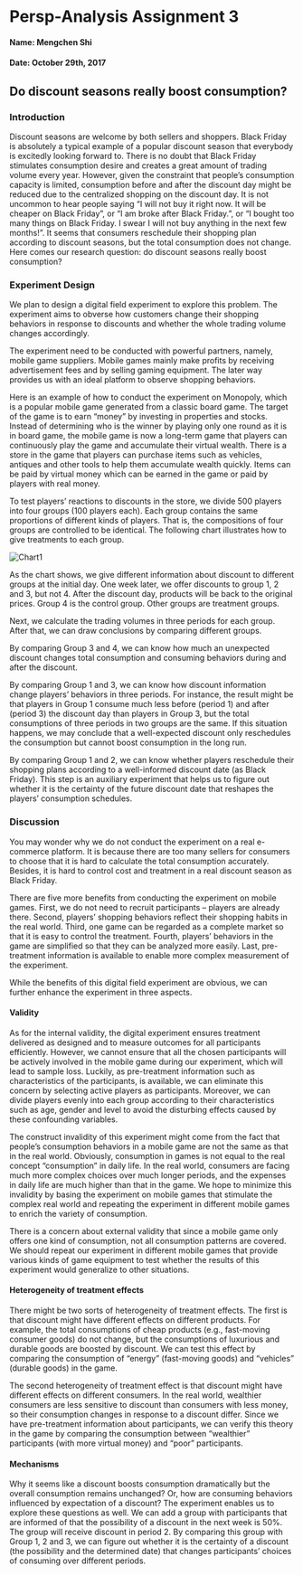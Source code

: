 # Persp-Analysis Assignment 3

#### Name: Mengchen Shi

#### Date: October 29th, 2017

## Do discount seasons really boost consumption?
### Introduction
Discount seasons are welcome by both sellers and shoppers. Black Friday is absolutely a typical example of a popular discount season that everybody is excitedly looking forward to. There is no doubt that Black Friday stimulates consumption desire and creates a great amount of trading volume every year. However, given the constraint that people’s consumption capacity is limited, consumption before and after the discount day might be reduced due to the centralized shopping on the discount day. It is not uncommon to hear people saying “I will not buy it right now. It will be cheaper on Black Friday”, or “I am broke after Black Friday.”, or “I bought too many things on Black Friday. I swear I will not buy anything in the next few months!”. It seems that consumers reschedule their shopping plan according to discount seasons, but the total consumption does not change. Here comes our research question: do discount seasons really boost consumption? 

### Experiment Design
We plan to design a digital field experiment to explore this problem. The experiment aims to obverse how customers change their shopping behaviors in response to discounts and whether the whole trading volume changes accordingly. 

The experiment need to be conducted with powerful partners, namely, mobile game suppliers. Mobile games mainly make profits by receiving advertisement fees and by selling gaming equipment. The later way provides us with an ideal platform to observe shopping behaviors. 

Here is an example of how to conduct the experiment on Monopoly, which is a popular mobile game generated from a classic board game. The target of the game is to earn “money” by investing in properties and stocks. Instead of determining who is the winner by playing only one round as it is in board game, the mobile game is now a long-term game that players can continuously play the game and accumulate their virtual wealth. There is a store in the game that players can purchase items such as vehicles, antiques and other tools to help them accumulate wealth quickly. Items can be paid by virtual money which can be earned in the game or paid by players with real money.

To test players’ reactions to discounts in the store, we divide 500 players into four groups (100 players each). Each group contains the same proportions of different kinds of players. That is, the compositions of four groups are controlled to be identical. The following chart illustrates how to give treatments to each group.

![Chart1](./chart/chart.jpeg)

As the chart shows, we give different information about discount to different groups at the initial day. One week later, we offer discounts to group 1, 2 and 3, but not 4. After the discount day, products will be back to the original prices. Group 4 is the control group. Other groups are treatment groups.

Next, we calculate the trading volumes in three periods for each group. After that, we can draw conclusions by comparing different groups.

By comparing Group 3 and 4, we can know how much an unexpected discount changes total consumption and consuming behaviors during and after the discount. 

By comparing Group 1 and 3, we can know how discount information change players’ behaviors in three periods. For instance, the result might be that players in Group 1 consume much less before (period 1) and after (period 3) the discount day than players in Group 3, but the total consumptions of three periods in two groups are the same. If this situation happens, we may conclude that a well-expected discount only reschedules the consumption but cannot boost consumption in the long run. 

By comparing Group 1 and 2, we can know whether players reschedule their shopping plans according to a well-informed discount date (as Black Friday). This step is an auxiliary experiment that helps us to figure out whether it is the certainty of the future discount date that reshapes the players’ consumption schedules.

### Discussion
You may wonder why we do not conduct the experiment on a real e-commerce platform. It is because there are too many sellers for consumers to choose that it is hard to calculate the total consumption accurately. Besides, it is hard to control cost and treatment in a real discount season as Black Friday. 

There are five more benefits from conducting the experiment on mobile games. First, we do not need to recruit participants – players are already there. Second, players’ shopping behaviors reflect their shopping habits in the real world. Third, one game can be regarded as a complete market so that it is easy to control the treatment. Fourth, players’ behaviors in the game are simplified so that they can be analyzed more easily. Last, pre-treatment information is available to enable more complex measurement of the experiment. 

While the benefits of this digital field experiment are obvious, we can further enhance the experiment in three aspects.

#### Validity
As for the internal validity, the digital experiment ensures treatment delivered as designed and to measure outcomes for all participants efficiently. However, we cannot ensure that all the chosen participants will be actively involved in the mobile game during our experiment, which will lead to sample loss. Luckily, as pre-treatment information such as characteristics of the participants, is available, we can eliminate this concern by selecting active players as participants. Moreover, we can divide players evenly into each group according to their characteristics such as age, gender and level to avoid the disturbing effects caused by these confounding variables.

The construct invalidity of this experiment might come from the fact that people’s consumption behaviors in a mobile game are not the same as that in the real world. Obviously, consumption in games is not equal to the real concept “consumption” in daily life. In the real world, consumers are facing much more complex choices over much longer periods, and the expenses in daily life are much higher than that in the game. We hope to minimize this invalidity by basing the experiment on mobile games that stimulate the complex real world and repeating the experiment in different mobile games to enrich the variety of consumption. 

There is a concern about external validity that since a mobile game only offers one kind of consumption, not all consumption patterns are covered. We should repeat our experiment in different mobile games that provide various kinds of game equipment to test whether the results of this experiment would generalize to other situations.

#### Heterogeneity of treatment effects
There might be two sorts of heterogeneity of treatment effects.
The first is that discount might have different effects on different products. For example, the total consumptions of cheap products (e.g., fast-moving consumer goods) do not change, but the consumptions of luxurious and durable goods are boosted by discount. We can test this effect by comparing the consumption of “energy” (fast-moving goods) and “vehicles” (durable goods) in the game.

The second heterogeneity of treatment effect is that discount might have different effects on different consumers. In the real world, wealthier consumers are less sensitive to discount than consumers with less money, so their consumption changes in response to a discount differ. Since we have pre-treatment information about participants, we can verify this theory in the game by comparing the consumption between “wealthier” participants (with more virtual money) and “poor” participants.

#### Mechanisms
Why it seems like a discount boosts consumption dramatically but the overall consumption remains unchanged? Or, how are consuming behaviors influenced by expectation of a discount? The experiment enables us to explore these questions as well. We can add a group with participants that are informed of that the possibility of a discount in the next week is 50%. The group will receive discount in period 2. By comparing this group with Group 1, 2 and 3, we can figure out whether it is the certainty of a discount (the possibility and the determined date) that changes participants’ choices of consuming over different periods. 

